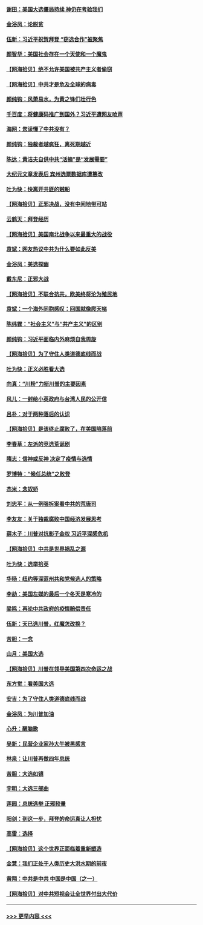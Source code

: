 #### [谢田：美国大选僵局持续 神仍在考验我们](../pages/nsc993/n12577432.md?t=11270751) 
#### [金浴凤：论脱贫](../pages/nsc993/n12576386.md?t=11270751) 
#### [伍新：习近平祝贺拜登 “窃选合作”被聚焦](../pages/nsc993/n12576358.md?t=11270751) 
#### [颜智华：美国社会存在一个天使和一个魔鬼](../pages/nsc993/n12574299.md?t=11270751) 
#### [【网海拾贝】绝不允许美国被共产主义者偷窃](../pages/nsc993/n12573396.md?t=11270751) 
#### [【网海拾贝】中共才是危及全球的病毒](../pages/nsc993/n12571204.md?t=11270751) 
#### [颜纯钩：风萧易水，为黄之锋们壮行色](../pages/nsc993/n12571487.md?t=11270751) 
#### [千百度：将健康码推广到国外？习近平遭网友呛声](../pages/nsc993/n12570808.md?t=11270751) 
#### [海网：您读懂了中共没有？](../pages/nsc993/n12570487.md?t=11270751) 
#### [颜纯钩：独裁者越疯狂，离死期越近](../pages/nsc993/n12569055.md?t=11270751) 
#### [陈达：黄洁夫自供中共“活摘”是“发展需要”](../pages/nsc993/n12568541.md?t=11270751) 
#### [大纪元文章发表后 宾州选票数据库遭篡改](../pages/nsc993/n12568105.md?t=11270751) 
#### [吐为快：快离开共匪的贼船](../pages/nsc993/n12568462.md?t=11270751) 
#### [【网海拾贝】正邪决战，没有中间地带可站](../pages/nsc993/n12568439.md?t=11270751) 
#### [云鹤天：拜登经历](../pages/nsc993/n12567294.md?t=11270751) 
#### [【网海拾贝】美国南北战争以来最重大的战役](../pages/nsc993/n12567247.md?t=11270751) 
#### [袁斌：网友热议中共为什么要如此反美](../pages/nsc993/n12567162.md?t=11270751) 
#### [金浴凤：美选探幽](../pages/nsc993/n12567147.md?t=11270751) 
#### [戴东尼：正邪大战](../pages/nsc993/n12567033.md?t=11270751) 
#### [【网海拾贝】不联合抗共，欧美终将沦为殖民地](../pages/nsc993/n12565068.md?t=11270751) 
#### [袁斌：一个海外同胞感叹：回国就像爬天梯](../pages/nsc993/n12564986.md?t=11270751) 
#### [陈纬霆：“社会主义”与“共产主义”的区别](../pages/nsc993/n12562417.md?t=11270751) 
#### [颜纯钩：习近平面临内外麻烦自我周旋](../pages/nsc993/n12563356.md?t=11270751) 
#### [【网海拾贝】为了守住人类道德底线而战](../pages/nsc993/n12562542.md?t=11270751) 
#### [吐为快：正义必胜看大选](../pages/nsc993/n12561967.md?t=11270751) 
#### [向真：“川粉”力挺川普的主要因素](../pages/nsc993/n12560774.md?t=11270751) 
#### [风儿：一封给小英政府与台湾人民的公开信](../pages/nsc993/n12560581.md?t=11270751) 
#### [吕朴：对于两种落后的认识](../pages/nsc993/n12560492.md?t=11270751) 
#### [【网海拾贝】是该终止腐败了，在美国陷落前](../pages/nsc993/n12559936.md?t=11270751) 
#### [李春草：左派的竞选荒诞剧](../pages/nsc993/n12558380.md?t=11270751) 
#### [隋志：信神或反神 决定了疫情与选情](../pages/nsc993/n12558255.md?t=11270751) 
#### [罗博特：“候任总统”之败登](../pages/nsc993/n12558189.md?t=11270751) 
#### [杰米：念奴娇](../pages/nsc993/n12558174.md?t=11270751) 
#### [刘忠平：从一例强拆案看中共的荒唐司](../pages/nsc993/n12558036.md?t=11270751) 
#### [李友友：关于独裁腐败中国经济发展思考](../pages/nsc993/n12558004.md?t=11270751) 
#### [薛木子：川普对抗影子金权 习近平深感危机](../pages/nsc993/n12557342.md?t=11270751) 
#### [【网海拾贝】中共是世界祸乱之源](../pages/nsc993/n12555353.md?t=11270751) 
#### [吐为快：选举拾英](../pages/nsc993/n12555041.md?t=11270751) 
#### [华旸：纽约等深蓝州共和党候选人的策略](../pages/nsc993/n12554309.md?t=11270751) 
#### [李劼：美国左媒的最后一个冬天是寒冷的](../pages/nsc993/n12552947.md?t=11270751) 
#### [梁鸣：再论中共政府的疫情赔偿责任](../pages/nsc993/n12553012.md?t=11270751) 
#### [伍新：天已选川普，红魔怎改换？](../pages/nsc993/n12552970.md?t=11270751) 
#### [苦胆：一念](../pages/nsc993/n12552957.md?t=11270751) 
#### [山月：美国大选](../pages/nsc993/n12552446.md?t=11270751) 
#### [【网海拾贝】川普在领导美国第四次命运之战](../pages/nsc993/n12551973.md?t=11270751) 
#### [东方觉：看美国大选](../pages/nsc993/n12551647.md?t=11270751) 
#### [安吉：为了守住人类道德底线而战](../pages/nsc993/n12551111.md?t=11270751) 
#### [金浴凤：为川普加油](../pages/nsc993/n12551085.md?t=11270751) 
#### [心升：醒脑歌](../pages/nsc993/n12550984.md?t=11270751) 
#### [吴新：民营企业家孙大午被黑感言](../pages/nsc993/n12550656.md?t=11270751) 
#### [林泉：让川普再做四年总统](../pages/nsc993/n12550640.md?t=11270751) 
#### [苦胆：大选如镜](../pages/nsc993/n12550630.md?t=11270751) 
#### [宇明：大选三部曲](../pages/nsc993/n12550603.md?t=11270751) 
#### [莲园：总统选举 正邪较量](../pages/nsc993/n12550594.md?t=11270751) 
#### [阳剑：到这一步，拜登的命运真让人担忧](../pages/nsc993/n12549093.md?t=11270751) 
#### [高雷：选择](../pages/nsc993/n12549087.md?t=11270751) 
#### [【网海拾贝】这个世界正面临着重新塑造](../pages/nsc993/n12548326.md?t=11270751) 
#### [金慧：我们正处于人类历史大洪水期的前夜](../pages/nsc993/n12547914.md?t=11270751) 
#### [黄翔：中共是中共 中国是中国（之一）](../pages/nsc993/n12547576.md?t=11270751) 
#### [【网海拾贝】对中共短视会让全世界付出大代价](../pages/nsc993/n12546043.md?t=11270751) 

----
#### [ >>> 更早内容 <<< ](../indexes/nsc993-earlier.md)
